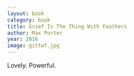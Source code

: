 ```yaml
---
layout: book
category: book
title: Grief Is The Thing With Feathers
author: Max Porter
year: 2016
image: gittwf.jpg
---
```

Lovely. Powerful.

